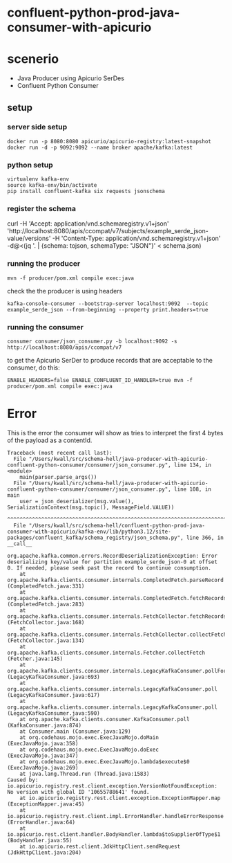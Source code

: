 # confluent-python-prod-java-consumer-with-apicurio

# scenerio

- Java Producer using Apicurio SerDes
- Confluent Python Consumer


## setup

### server side setup
```
docker run -p 8080:8080 apicurio/apicurio-registry:latest-snapshot
docker run -d -p 9092:9092 --name broker apache/kafka:latest
```


### python setup
```
virtualenv kafka-env
source kafka-env/bin/activate
pip install confluent-kafka six requests jsonschema
```

### register the schema

curl  -H 'Accept: application/vnd.schemaregistry.v1+json' 'http://localhost:8080/apis/ccompat/v7/subjects/example_serde_json-value/versions' -H 'Content-Type: application/vnd.schemaregistry.v1+json' -d@<(jq '. | {schema: tojson, schemaType: "JSON"}' < schema.json)

### running the producer

```
mvn -f producer/pom.xml compile exec:java
```

check the the producer is using headers

```
kafka-console-consumer --bootstrap-server localhost:9092  --topic example_serde_json --from-beginning --property print.headers=true
```

### running the consumer

```
consumer consumer/json_consumer.py -b localhost:9092 -s http://localhost:8080/apis/ccompat/v7
```

to get the Apicurio SerDer to produce records that are acceptable to the consumer, do this:

```
ENABLE_HEADERS=false ENABLE_CONFLUENT_ID_HANDLER=true mvn -f producer/pom.xml compile exec:java
```

# Error

This is the error the consumer will show as tries to interpret the first 4 bytes of the payload as a contentId.

```
Traceback (most recent call last):
  File "/Users/kwall/src/schema-hell/java-producer-with-apicurio-confluent-python-consumer/consumer/json_consumer.py", line 134, in <module>
    main(parser.parse_args())
  File "/Users/kwall/src/schema-hell/java-producer-with-apicurio-confluent-python-consumer/consumer/json_consumer.py", line 108, in main
    user = json_deserializer(msg.value(), SerializationContext(msg.topic(), MessageField.VALUE))
           ^^^^^^^^^^^^^^^^^^^^^^^^^^^^^^^^^^^^^^^^^^^^^^^^^^^^^^^^^^^^^^^^^^^^^^^^^^^^^^^^^^^^^
  File "/Users/kwall/src/schema-hell/confluent-python-prod-java-consumer-with-apicurio/kafka-env/lib/python3.12/site-packages/confluent_kafka/schema_registry/json_schema.py", line 366, in __call__

org.apache.kafka.common.errors.RecordDeserializationException: Error deserializing key/value for partition example_serde_json-0 at offset 0. If needed, please seek past the record to continue consumption.
    at org.apache.kafka.clients.consumer.internals.CompletedFetch.parseRecord (CompletedFetch.java:331)
    at org.apache.kafka.clients.consumer.internals.CompletedFetch.fetchRecords (CompletedFetch.java:283)
    at org.apache.kafka.clients.consumer.internals.FetchCollector.fetchRecords (FetchCollector.java:168)
    at org.apache.kafka.clients.consumer.internals.FetchCollector.collectFetch (FetchCollector.java:134)
    at org.apache.kafka.clients.consumer.internals.Fetcher.collectFetch (Fetcher.java:145)
    at org.apache.kafka.clients.consumer.internals.LegacyKafkaConsumer.pollForFetches (LegacyKafkaConsumer.java:693)
    at org.apache.kafka.clients.consumer.internals.LegacyKafkaConsumer.poll (LegacyKafkaConsumer.java:617)
    at org.apache.kafka.clients.consumer.internals.LegacyKafkaConsumer.poll (LegacyKafkaConsumer.java:590)
    at org.apache.kafka.clients.consumer.KafkaConsumer.poll (KafkaConsumer.java:874)
    at Consumer.main (Consumer.java:129)
    at org.codehaus.mojo.exec.ExecJavaMojo.doMain (ExecJavaMojo.java:358)
    at org.codehaus.mojo.exec.ExecJavaMojo.doExec (ExecJavaMojo.java:347)
    at org.codehaus.mojo.exec.ExecJavaMojo.lambda$execute$0 (ExecJavaMojo.java:269)
    at java.lang.Thread.run (Thread.java:1583)
Caused by: io.apicurio.registry.rest.client.exception.VersionNotFoundException: No version with global ID '10655788641' found.
    at io.apicurio.registry.rest.client.exception.ExceptionMapper.map (ExceptionMapper.java:45)
    at io.apicurio.registry.rest.client.impl.ErrorHandler.handleErrorResponse (ErrorHandler.java:64)
    at io.apicurio.rest.client.handler.BodyHandler.lambda$toSupplierOfType$1 (BodyHandler.java:55)
    at io.apicurio.rest.client.JdkHttpClient.sendRequest (JdkHttpClient.java:204)
```


